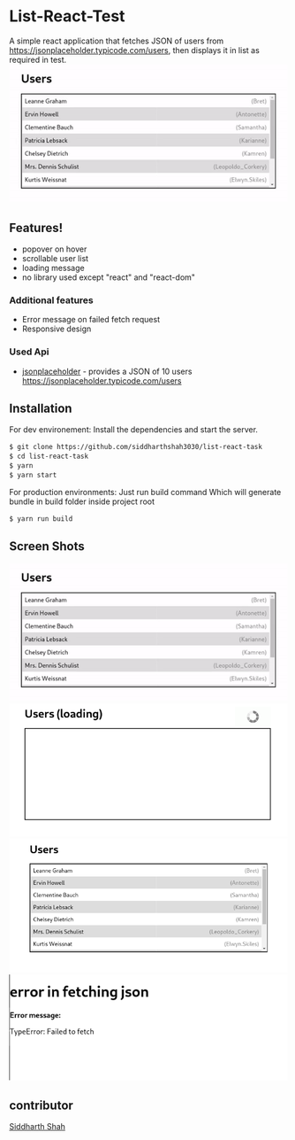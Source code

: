 # List-React-Test 

A simple react application that fetches JSON of users from https://jsonplaceholder.typicode.com/users, then displays it in list as required in test.
![gif of project in action](./screenshots/fetchvideo.gif "showing project in action")
##  Features!

  - popover on hover
  - scrollable user list
  - loading message
 - no library used except "react" and "react-dom"
### Additional features

  - Error message on failed fetch request 
  - Responsive design



### Used Api 

* [jsonplaceholder](https://jsonplaceholder.typicode.com/users) - provides a JSON of 10 users 
 https://jsonplaceholder.typicode.com/users
## Installation
For dev environement:
Install the dependencies and start the server.

```sh
$ git clone https://github.com/siddharthshah3030/list-react-task
$ cd list-react-task
$ yarn
$ yarn start
```

For production environments:
Just run build command 
Which will generate bundle in build folder inside project root
```sh
$ yarn run build
```
## Screen Shots
![gif of project in action](./screenshots/fetchvideo.gif "showing project in action")
![screenshot of fetching and loading](./screenshots/loading.png "fetching and loasing of list")
![screenshot of fetched list](./screenshots/fetchedlist.png "display of fethced list")
![screenshot of fetch error](./screenshots/fetcherror.png "error on fetch request")

##  contributor 
 [Siddharth Shah](https://github.com/siddharthshah3030)




